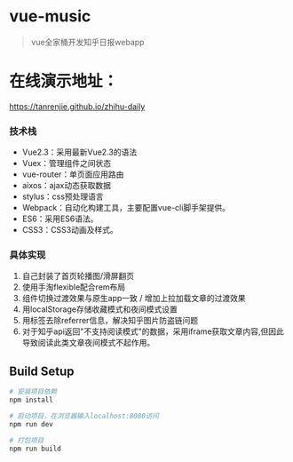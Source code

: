 # vue-music

> vue全家桶开发知乎日报webapp
# 在线演示地址：
  https://tanrenjie.github.io/zhihu-daily
  
    
### 技术栈
- Vue2.3：采用最新Vue2.3的语法
- Vuex：管理组件之间状态
- vue-router：单页面应用路由
- aixos：ajax动态获取数据
- stylus：css预处理语言
- Webpack：自动化构建工具，主要配置vue-cli脚手架提供。
- ES6：采用ES6语法。
- CSS3：CSS3动画及样式。


### 具体实现
1. 自己封装了首页轮播图/滑屏翻页
2. 使用手淘flexible配合rem布局
3. 组件切换过渡效果与原生app一致 / 增加上拉加载文章的过渡效果
4. 用localStorage存储收藏模式和夜间模式设置
5. 用<meta name=referrer content=never>标签去除referrer信息，解决知乎图片防盗链问题
6. 对于知乎api返回"不支持阅读模式"的数据，采用iframe获取文章内容,但因此导致阅读此类文章夜间模式不起作用。

## Build Setup

``` bash
# 安装项目依赖
npm install

# 启动项目，在浏览器输入localhost:8080访问
npm run dev

# 打包项目
npm run build

```

